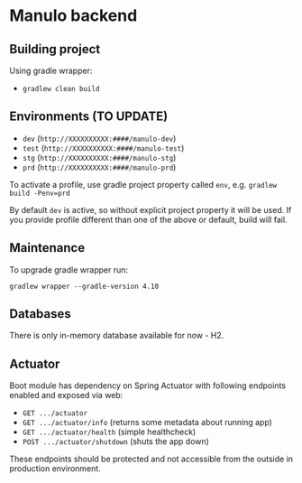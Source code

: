 # Manulo backend

## Building project
Using gradle wrapper:

- `gradlew clean build`

## Environments (TO UPDATE)
- `dev` (`http://XXXXXXXXXX:####/manulo-dev`)
- `test` (`http://XXXXXXXXXX:####/manulo-test`)
- `stg` (`http://XXXXXXXXXX:####/manulo-stg`)
- `prd` (`http://XXXXXXXXXX:####/manulo-prd`)

To activate a profile, use gradle project property called `env`, e.g. `gradlew build -Penv=prd`

By default `dev` is active, so without explicit project property it will be used.
If you provide profile different than one of the above or default, build will fail.

## Maintenance
To upgrade gradle wrapper run:

`gradlew wrapper --gradle-version 4.10`

## Databases
There is only in-memory database available for now - H2.

## Actuator
Boot module has dependency on Spring Actuator with following endpoints enabled and exposed via web:

- `GET .../actuator`
- `GET .../actuator/info` (returns some metadata about running app)
- `GET .../actuator/health` (simple healthcheck)
- `POST .../actuator/shutdown` (shuts the app down)

These endpoints should be protected and not accessible from the outside in production environment.